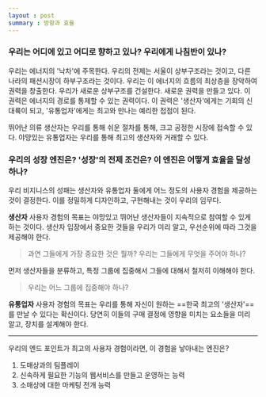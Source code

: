 ```yaml
---
layout : post
summary : 방향과 효율
---
```


### 우리는 어디에 있고 어디로 향하고 있나? 우리에게 나침반이 있나?

우리는 에너지의 '낙차'에 주목한다. 우리의 전제는 서울이 상부구조라는 것이고, 다른 나라의 패션시장이 하부구조라는 것이다. 우리는 이 에너지의 흐름의 최상층을 장악하여 권력을 창출한다. 우리가 새로운 상부구조를 건설한다. 새로운 권력을 만들고 있다. 이 권력은 에너지의 경로를 통제할 수 있는 권력이다. 이 권력은 '생산자'에게는 기회의 신대륙이 되고, '유통업자'에게는 최고와 만나는 예리한 접점이 된다.

뛰어난 의류 생산자는 우리를 통해 쉬운 절차를 통해, 크고 공정한 시장에 접속할 수 있다. 야망있는 유통업자는 우리를 통해 최고의 생산자와 거래할 수 있다.

### 우리의 성장 엔진은? '성장'의 전제 조건은? 이 엔진은 어떻게 효율을 달성하나?

우리 비지니스의 성패는 생산자와 유통업자 둘에게 어느 정도의 사용자 경험을 제공하는 것이 결정한다. 이를 정밀하게 디자인하고, 구현해내는 것이 우리의 임무다. 

**생산자**
사용자 경험의 목표는 야망있고 뛰어난 생산자들이 지속적으로 참여할 수 있게 하는 것이다. 생산자 입장에서 중요한 것들을 우리가 미리 알고, 우선순위에 따라 그것을 제공해야 한다.

> 과연 그들에게 가장 중요한 것은 뭘까? 우리는 그들에게 무엇을 주어야 하나?

먼저 생산자들을 분류하고, 특정 그룹에 집중해서 그들에 대해서 철저히 이해해야 한다.

> 우리는 어느 그룹에 집중해야 하나?

**유통업자**
사용자 경험의 목표는 우리를 통해 자신이 원하는 ==한국 최고의 '생산자'==를 만날 수 있다는 확신이다. 당연히 이들의 구매 결정에 영향을 미치는 요소들을 미리 알고, 장치를 설계해야 한다. 


- - -
우리의 엔드 포인트가 최고의 사용자 경험이라면, 이 경험을 낳아내는 엔진은?
1. 도매상과의 팀플레이
2. 신속하게 필요한 기능의 웹서비스를 만들고 운영하는 능력
3. 소매상에 대한 마케팅 전개 능력